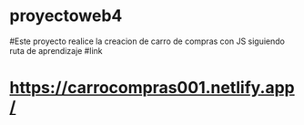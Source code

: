# proyectoweb4
#Este proyecto realice la creacion de carro de compras con JS siguiendo ruta de aprendizaje
#link
# https://carrocompras001.netlify.app/
